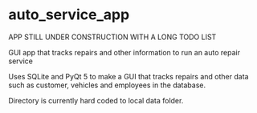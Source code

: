 # auto_service_app

APP STILL UNDER CONSTRUCTION WITH A LONG TODO LIST

GUI app that tracks repairs and other information to run an auto repair service

Uses SQLite and PyQt 5 to make a GUI that tracks repairs and other data such as customer, vehicles and employees in the database.

Directory is currently hard coded to local data folder.
